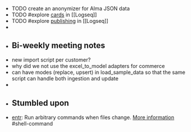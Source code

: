 - TODO create an anonymizer for Alma JSON data
- TODO #explore [cards](https://docs.logseq.com/#/page/flashcards) in [[Logseq]]
- TODO #explore [publishing](https://docs.logseq.com/#/page/publishing) in [[Logseq]]
-
- ## Bi-weekly meeting notes
- new import script per customer?
- why did we not use the excel_to_model adapters for commerce
- can have modes (replace, upsert) in load_sample_data so that the same script can handle both ingestion and update
-
- ## Stumbled upon
- [entr](https://command-not-found.com/entr): Run arbitrary commands when files change. [More information](https://manned.org/entr) #shell-command